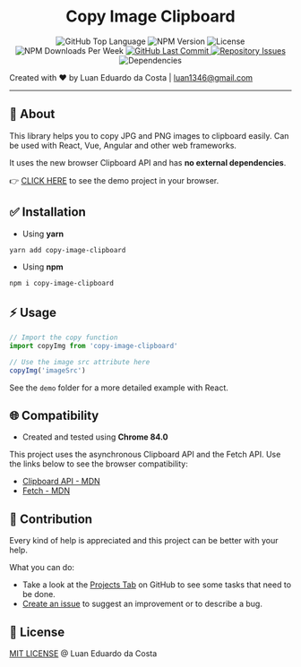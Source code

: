 <h1 style="text-align: center">
  <span>Copy Image Clipboard</span>
</h1>

<p style="text-align: center">
  <img alt="GitHub Top Language" src="https://img.shields.io/github/languages/top/luanedcosta/copy-image-clipboard.svg">

  <img alt="NPM Version" src="https://img.shields.io/npm/v/copy-image-clipboard">

  <img alt="License" src="https://img.shields.io/github/license/luanedcosta/copy-image-clipboard.svg">

  <img alt="NPM Downloads Per Week" src="https://img.shields.io/npm/dw/copy-image-clipboard">

  <a href="https://github.com/luanedcosta/copy-image-clipboard/commits/master">
    <img alt="GitHub Last Commit" src="https://img.shields.io/github/last-commit/luanedcosta/copy-image-clipboard.svg">
  </a>

  <a href="https://github.com/luanedcosta/copy-image-clipboard/issues">
    <img alt="Repository Issues" src="https://img.shields.io/github/issues/luanedcosta/copy-image-clipboard.svg">
  </a>

  <img alt="Dependencies" src="https://img.shields.io/david/LuanEdCosta/copy-image-clipboard">
</p>

Created with :heart: by Luan Eduardo da Costa | <luan1346@gmail.com>

---

## :page_with_curl: About

This library helps you to copy JPG and PNG images to clipboard easily. Can be used with React, Vue, Angular and other web frameworks.

It uses the new browser Clipboard API and has **no external dependencies**.

:point_right: [CLICK HERE](https://luanedcosta.github.io/copy-image-clipboard/) to see the demo project in your browser.

## :white_check_mark: Installation

- Using **yarn**

```bash
yarn add copy-image-clipboard
```

- Using **npm**

```bash
npm i copy-image-clipboard
```

## :zap: Usage

```javascript
// Import the copy function
import copyImg from 'copy-image-clipboard'

// Use the image src attribute here
copyImg('imageSrc')
```

See the `demo` folder for a more detailed example with React.

## :globe_with_meridians: Compatibility

- Created and tested using **Chrome 84.0**

This project uses the asynchronous Clipboard API and the Fetch API. Use the links below to see the browser compatibility:

- [Clipboard API - MDN](https://developer.mozilla.org/en-US/docs/Web/API/Clipboard)
- [Fetch - MDN](https://developer.mozilla.org/en-US/docs/Web/API/Fetch_API)

## :handshake: Contribution

Every kind of help is appreciated and this project can be better with your help.

What you can do:

- Take a look at the [Projects Tab](https://github.com/LuanEdCosta/copy-image-clipboard/projects) on GitHub to see some tasks that need to be done.
- [Create an issue](https://github.com/LuanEdCosta/copy-image-clipboard/issues) to suggest an improvement or to describe a bug.

## :blue_book: License

[MIT LICENSE](https://github.com/LuanEdCosta/copy-image-clipboard/blob/master/LICENSE) @ Luan Eduardo da Costa
